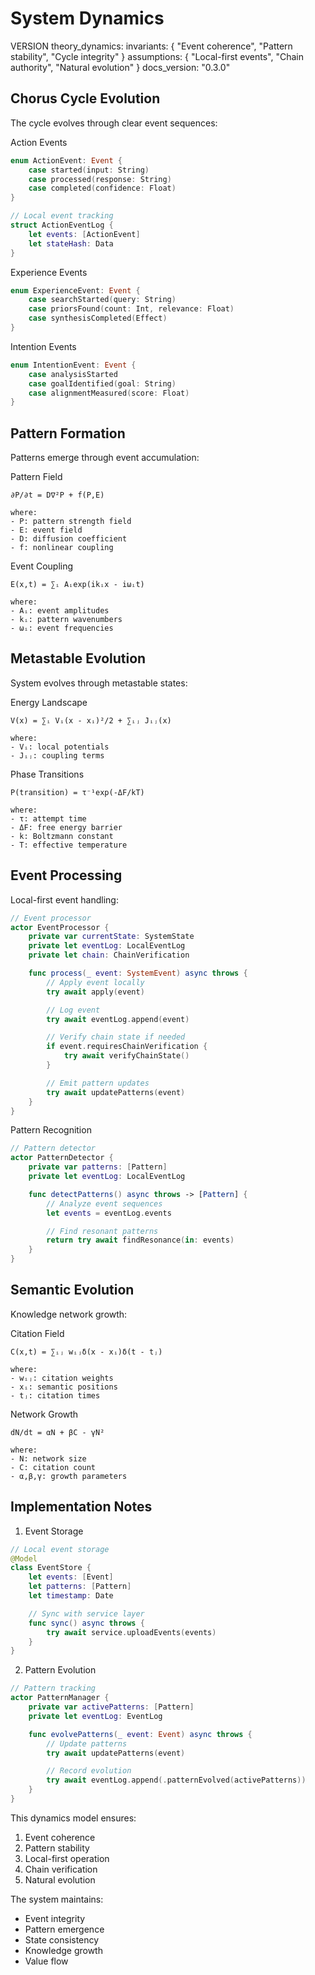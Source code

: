 # System Dynamics

VERSION theory_dynamics:
invariants: {
"Event coherence",
"Pattern stability",
"Cycle integrity"
}
assumptions: {
"Local-first events",
"Chain authority",
"Natural evolution"
}
docs_version: "0.3.0"

## Chorus Cycle Evolution

The cycle evolves through clear event sequences:

Action Events
```swift
enum ActionEvent: Event {
    case started(input: String)
    case processed(response: String)
    case completed(confidence: Float)
}

// Local event tracking
struct ActionEventLog {
    let events: [ActionEvent]
    let stateHash: Data
}
```

Experience Events
```swift
enum ExperienceEvent: Event {
    case searchStarted(query: String)
    case priorsFound(count: Int, relevance: Float)
    case synthesisCompleted(Effect)
}
```

Intention Events
```swift
enum IntentionEvent: Event {
    case analysisStarted
    case goalIdentified(goal: String)
    case alignmentMeasured(score: Float)
}
```

## Pattern Formation

Patterns emerge through event accumulation:

Pattern Field
```
∂P/∂t = D∇²P + f(P,E)

where:
- P: pattern strength field
- E: event field
- D: diffusion coefficient
- f: nonlinear coupling
```

Event Coupling
```
E(x,t) = ∑ᵢ Aᵢexp(ikᵢx - iωᵢt)

where:
- Aᵢ: event amplitudes
- kᵢ: pattern wavenumbers
- ωᵢ: event frequencies
```

## Metastable Evolution

System evolves through metastable states:

Energy Landscape
```
V(x) = ∑ᵢ Vᵢ(x - xᵢ)²/2 + ∑ᵢⱼ Jᵢⱼ(x)

where:
- Vᵢ: local potentials
- Jᵢⱼ: coupling terms
```

Phase Transitions
```
P(transition) = τ⁻¹exp(-ΔF/kT)

where:
- τ: attempt time
- ΔF: free energy barrier
- k: Boltzmann constant
- T: effective temperature
```

## Event Processing

Local-first event handling:

```swift
// Event processor
actor EventProcessor {
    private var currentState: SystemState
    private let eventLog: LocalEventLog
    private let chain: ChainVerification

    func process(_ event: SystemEvent) async throws {
        // Apply event locally
        try await apply(event)

        // Log event
        try await eventLog.append(event)

        // Verify chain state if needed
        if event.requiresChainVerification {
            try await verifyChainState()
        }

        // Emit pattern updates
        try await updatePatterns(event)
    }
}
```

Pattern Recognition
```swift
// Pattern detector
actor PatternDetector {
    private var patterns: [Pattern]
    private let eventLog: LocalEventLog

    func detectPatterns() async throws -> [Pattern] {
        // Analyze event sequences
        let events = eventLog.events

        // Find resonant patterns
        return try await findResonance(in: events)
    }
}
```

## Semantic Evolution

Knowledge network growth:

Citation Field
```
C(x,t) = ∑ᵢⱼ wᵢⱼδ(x - xᵢ)δ(t - tⱼ)

where:
- wᵢⱼ: citation weights
- xᵢ: semantic positions
- tⱼ: citation times
```

Network Growth
```
dN/dt = αN + βC - γN²

where:
- N: network size
- C: citation count
- α,β,γ: growth parameters
```

## Implementation Notes

1. Event Storage
```swift
// Local event storage
@Model
class EventStore {
    let events: [Event]
    let patterns: [Pattern]
    let timestamp: Date

    // Sync with service layer
    func sync() async throws {
        try await service.uploadEvents(events)
    }
}
```

2. Pattern Evolution
```swift
// Pattern tracking
actor PatternManager {
    private var activePatterns: [Pattern]
    private let eventLog: EventLog

    func evolvePatterns(_ event: Event) async throws {
        // Update patterns
        try await updatePatterns(event)

        // Record evolution
        try await eventLog.append(.patternEvolved(activePatterns))
    }
}
```

This dynamics model ensures:
1. Event coherence
2. Pattern stability
3. Local-first operation
4. Chain verification
5. Natural evolution

The system maintains:
- Event integrity
- Pattern emergence
- State consistency
- Knowledge growth
- Value flow
